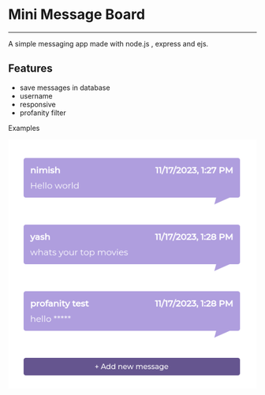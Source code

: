 # Mini Message Board
---
A simple messaging app made with node.js , express and ejs.

## Features
- save messages in database
- username
- responsive
- profanity filter
  
Examples

![Alt text](image.png)